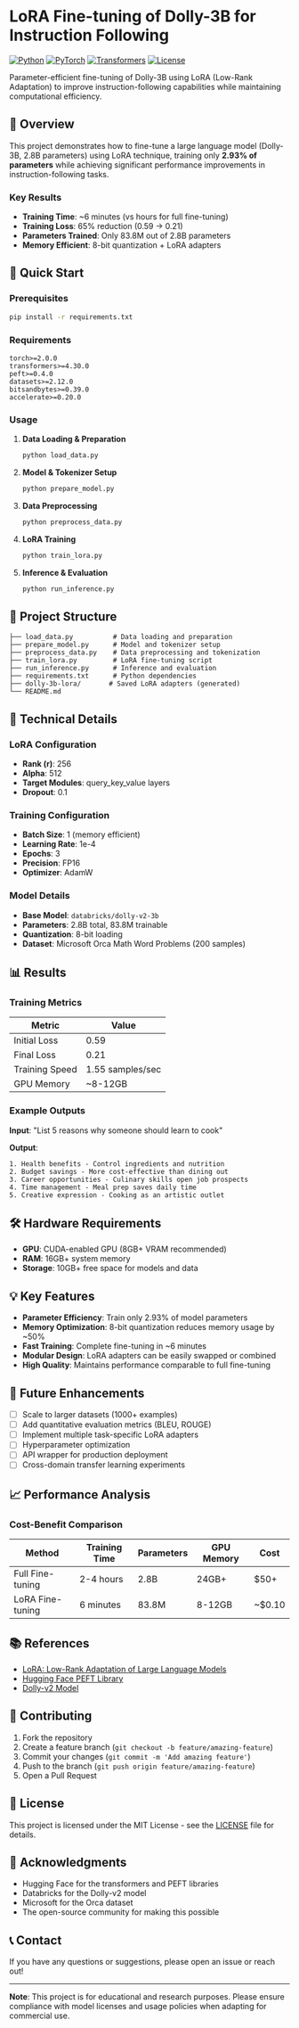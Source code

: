 # LoRA Fine-tuning of Dolly-3B for Instruction Following

[![Python](https://img.shields.io/badge/Python-3.8+-blue.svg)](https://python.org)
[![PyTorch](https://img.shields.io/badge/PyTorch-2.0+-red.svg)](https://pytorch.org)
[![Transformers](https://img.shields.io/badge/🤗-Transformers-yellow.svg)](https://huggingface.co/transformers)
[![License](https://img.shields.io/badge/License-MIT-green.svg)](LICENSE)

Parameter-efficient fine-tuning of Dolly-3B using LoRA (Low-Rank Adaptation) to improve instruction-following capabilities while maintaining computational efficiency.

## 🎯 Overview

This project demonstrates how to fine-tune a large language model (Dolly-3B, 2.8B parameters) using LoRA technique, training only **2.93% of parameters** while achieving significant performance improvements in instruction-following tasks.

### Key Results
- **Training Time**: ~6 minutes (vs hours for full fine-tuning)
- **Training Loss**: 65% reduction (0.59 → 0.21)
- **Parameters Trained**: Only 83.8M out of 2.8B parameters
- **Memory Efficient**: 8-bit quantization + LoRA adapters

## 🚀 Quick Start

### Prerequisites
```bash
pip install -r requirements.txt
```

### Requirements
```
torch>=2.0.0
transformers>=4.30.0
peft>=0.4.0
datasets>=2.12.0
bitsandbytes>=0.39.0
accelerate>=0.20.0
```

### Usage
1. **Data Loading & Preparation**
   ```bash
   python load_data.py
   ```

2. **Model & Tokenizer Setup**
   ```bash
   python prepare_model.py
   ```

3. **Data Preprocessing**
   ```bash
   python preprocess_data.py
   ```

4. **LoRA Training**
   ```bash
   python train_lora.py
   ```

5. **Inference & Evaluation**
   ```bash
   python run_inference.py
   ```

## 📁 Project Structure

```
├── load_data.py          # Data loading and preparation
├── prepare_model.py      # Model and tokenizer setup
├── preprocess_data.py    # Data preprocessing and tokenization
├── train_lora.py         # LoRA fine-tuning script
├── run_inference.py      # Inference and evaluation
├── requirements.txt      # Python dependencies
├── dolly-3b-lora/       # Saved LoRA adapters (generated)
└── README.md
```

## 🔬 Technical Details

### LoRA Configuration
- **Rank (r)**: 256
- **Alpha**: 512
- **Target Modules**: query_key_value layers
- **Dropout**: 0.1

### Training Configuration
- **Batch Size**: 1 (memory efficient)
- **Learning Rate**: 1e-4
- **Epochs**: 3
- **Precision**: FP16
- **Optimizer**: AdamW

### Model Details
- **Base Model**: `databricks/dolly-v2-3b`
- **Parameters**: 2.8B total, 83.8M trainable
- **Quantization**: 8-bit loading
- **Dataset**: Microsoft Orca Math Word Problems (200 samples)

## 📊 Results

### Training Metrics
| Metric | Value |
|--------|-------|
| Initial Loss | 0.59 |
| Final Loss | 0.21 |
| Training Speed | 1.55 samples/sec |
| GPU Memory | ~8-12GB |

### Example Outputs

**Input**: "List 5 reasons why someone should learn to cook"

**Output**:
```
1. Health benefits - Control ingredients and nutrition
2. Budget savings - More cost-effective than dining out
3. Career opportunities - Culinary skills open job prospects
4. Time management - Meal prep saves daily time
5. Creative expression - Cooking as an artistic outlet
```

## 🛠️ Hardware Requirements

- **GPU**: CUDA-enabled GPU (8GB+ VRAM recommended)
- **RAM**: 16GB+ system memory
- **Storage**: 10GB+ free space for models and data

## 💡 Key Features

- **Parameter Efficiency**: Train only 2.93% of model parameters
- **Memory Optimization**: 8-bit quantization reduces memory usage by ~50%
- **Fast Training**: Complete fine-tuning in ~6 minutes
- **Modular Design**: LoRA adapters can be easily swapped or combined
- **High Quality**: Maintains performance comparable to full fine-tuning

## 🚀 Future Enhancements

- [ ] Scale to larger datasets (1000+ examples)
- [ ] Add quantitative evaluation metrics (BLEU, ROUGE)
- [ ] Implement multiple task-specific LoRA adapters
- [ ] Hyperparameter optimization
- [ ] API wrapper for production deployment
- [ ] Cross-domain transfer learning experiments

## 📈 Performance Analysis

### Cost-Benefit Comparison
| Method | Training Time | Parameters | GPU Memory | Cost |
|--------|---------------|------------|------------|------|
| Full Fine-tuning | 2-4 hours | 2.8B | 24GB+ | $50+ |
| LoRA Fine-tuning | 6 minutes | 83.8M | 8-12GB | ~$0.10 |

## 📚 References

- [LoRA: Low-Rank Adaptation of Large Language Models](https://arxiv.org/abs/2106.09685)
- [Hugging Face PEFT Library](https://github.com/huggingface/peft)
- [Dolly-v2 Model](https://huggingface.co/databricks/dolly-v2-3b)

## 🤝 Contributing

1. Fork the repository
2. Create a feature branch (`git checkout -b feature/amazing-feature`)
3. Commit your changes (`git commit -m 'Add amazing feature'`)
4. Push to the branch (`git push origin feature/amazing-feature`)
5. Open a Pull Request

## 📄 License

This project is licensed under the MIT License - see the [LICENSE](LICENSE) file for details.

## 🙏 Acknowledgments

- Hugging Face for the transformers and PEFT libraries
- Databricks for the Dolly-v2 model
- Microsoft for the Orca dataset
- The open-source community for making this possible

## 📞 Contact

If you have any questions or suggestions, please open an issue or reach out!

---

**Note**: This project is for educational and research purposes. Please ensure compliance with model licenses and usage policies when adapting for commercial use.